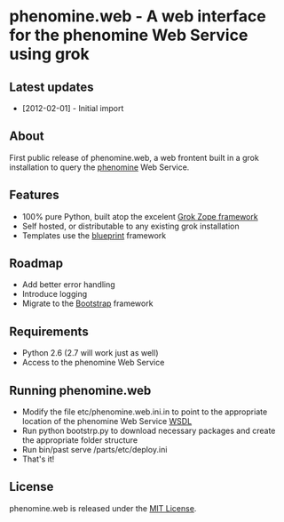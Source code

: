 # phenomine.web - A web interface for the phenomine Web Service using grok

## Latest updates
* [2012-02-01] - Initial import

## About

First public release of phenomine.web, a web frontent built in a grok installation to query the [phenomine][phenomine] Web Service.

## Features
* 100% pure Python, built atop the excelent [Grok Zope framework][grok]
* Self hosted, or distributable to any existing grok installation
* Templates use the [blueprint][bp] framework 

## Roadmap
* Add better error handling
* Introduce logging
* Migrate to the [Bootstrap][bs] framework

## Requirements
* Python 2.6 (2.7 will work just as well)
* Access to the phenomine Web Service

## Running phenomine.web
* Modify the file etc/phenomine.web.ini.in to point to the appropriate location of the phenomine Web Service [WSDL][wsdl]
* Run python bootstrp.py to download necessary packages and create the appropriate folder structure
* Run bin/past serve /parts/etc/deploy.ini
* That's it!

## License

phenomine.web is released under the [MIT License][mit]. 

[mit]: http://www.opensource.org/licenses/mit-license.php
[phenomine]:https://github.com/fsroque/phenomine
[grok]:http://grok.zope.org/
[bp]:http://blueprintcss.org/
[bs]:http://twitter.github.com/bootstrap/
[wsdl]:http://www.w3.org/TR/wsdl
